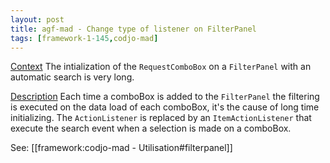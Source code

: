 ```yaml
---
layout: post
title: agf-mad - Change type of listener on FilterPanel
tags: [framework-1-145,codjo-mad]
---
```

<u>Context</u>
The intialization of the ```RequestComboBox``` on a ```FilterPanel``` with an automatic search is very long.

<u>Description</u>
Each time a comboBox is added to the ```FilterPanel``` the filtering is executed on the data load of each comboBox, it's the cause of long time initializing.
The ```ActionListener``` is replaced by an ```ItemActionListener``` that execute the search event when a selection is made on a comboBox.

See: [[framework:codjo-mad - Utilisation#filterpanel]]